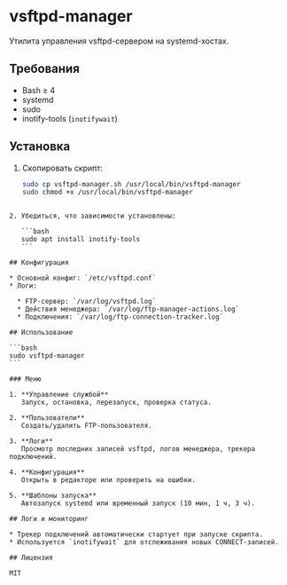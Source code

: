 # vsftpd-manager

Утилита управления vsftpd-сервером на systemd-хостах.

## Требования

- Bash ≥ 4  
- systemd  
- sudo  
- inotify-tools (`inotifywait`)  

## Установка

1. Скопировать скрипт:
   ```bash
   sudo cp vsftpd-manager.sh /usr/local/bin/vsftpd-manager
   sudo chmod +x /usr/local/bin/vsftpd-manager
````

2. Убедиться, что зависимости установлены:

   ```bash
   sudo apt install inotify-tools
   ```

## Конфигурация

* Основной конфиг: `/etc/vsftpd.conf`
* Логи:

  * FTP-сервер: `/var/log/vsftpd.log`
  * Действия менеджера: `/var/log/ftp-manager-actions.log`
  * Подключения: `/var/log/ftp-connection-tracker.log`

## Использование

```bash
sudo vsftpd-manager
```

### Меню

1. **Управление службой**
   Запуск, остановка, перезапуск, проверка статуса.

2. **Пользователи**
   Создать/удалить FTP-пользователя.

3. **Логи**
   Просмотр последних записей vsftpd, логов менеджера, трекера подключений.

4. **Конфигурация**
   Открыть в редакторе или проверить на ошибки.

5. **Шаблоны запуска**
   Автозапуск systemd или временный запуск (10 мин, 1 ч, 3 ч).

## Логи и мониторинг

* Трекер подключений автоматически стартует при запуске скрипта.
* Используется `inotifywait` для отслеживания новых CONNECT-записей.

## Лицензия

MIT

